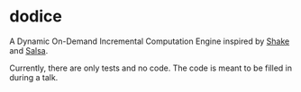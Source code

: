 # dodice

A Dynamic On-Demand Incremental Computation Engine inspired by
[Shake](https://shakebuild.com) and [Salsa](https://salsa-rs.github.io/salsa/).

Currently, there are only tests and no code. The code is meant to be filled in
during a talk.
